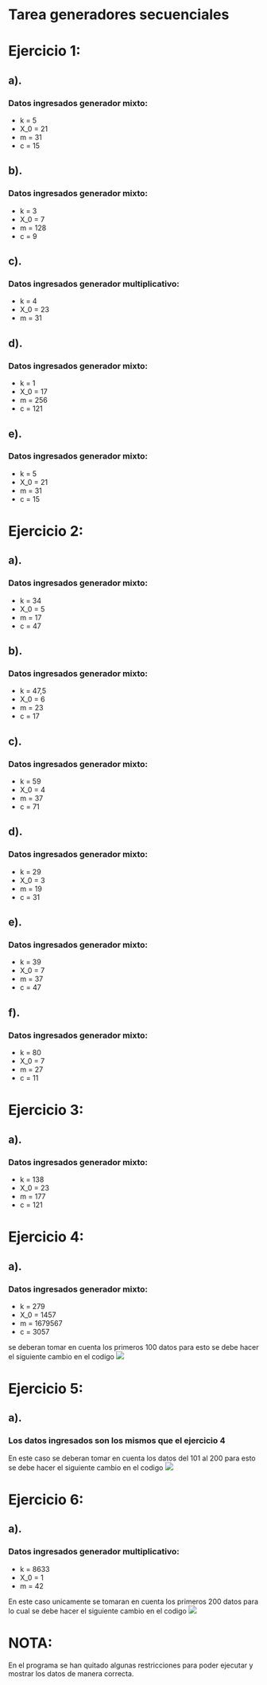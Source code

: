 # Tarea generadores secuenciales
# Ejercicio 1:
## a).
### Datos ingresados generador mixto:
* k = 5
* X_0 = 21
* m = 31
* c = 15

## b).
### Datos ingresados generador mixto:
* k = 3
* X_0 = 7
* m = 128
* c = 9

## c).
### Datos ingresados generador multiplicativo:
* k = 4
* X_0 = 23
* m = 31

## d).
### Datos ingresados generador mixto:
* k = 1
* X_0 = 17
* m = 256
* c = 121

## e).
### Datos ingresados generador mixto:
* k = 5
* X_0 = 21
* m = 31
* c = 15

# Ejercicio 2:
## a).
### Datos ingresados generador mixto:
* k = 34
* X_0 = 5
* m = 17
* c = 47

## b).
### Datos ingresados generador mixto:
* k = 47,5
* X_0 = 6
* m = 23
* c = 17

## c).
### Datos ingresados generador mixto:
* k = 59
* X_0 = 4
* m = 37
* c = 71 

## d).
### Datos ingresados generador mixto:
* k = 29
* X_0 = 3
* m = 19
* c = 31

## e).
### Datos ingresados generador mixto:
* k = 39
* X_0 = 7
* m = 37
* c = 47

## f).
### Datos ingresados generador mixto:
* k = 80
* X_0 = 7
* m = 27
* c = 11

# Ejercicio 3:
## a).
### Datos ingresados generador mixto:

* k = 138
* X_0 = 23
* m = 177
* c = 121

# Ejercicio 4:
## a).
### Datos ingresados generador mixto:
* k = 279
* X_0 = 1457
* m = 1679567
* c = 3057

se deberan tomar en cuenta los primeros 100 datos para esto se debe hacer el siguiente cambio en el codigo
<img src="limites4.png" />

# Ejercicio 5:
## a).
### Los datos ingresados son los mismos que el ejercicio 4

En este caso se deberan tomar en cuenta los datos del 101 al 200  para esto se debe hacer el siguiente cambio en el codigo
<img src="limites5.png" />

# Ejercicio 6:
## a).
### Datos ingresados generador multiplicativo:
* k = 8633
* X_0 = 1
* m = 42

En este caso unicamente se tomaran en cuenta los primeros 200 datos para lo cual se debe hacer el siguiente cambio en el codigo
<img src="limites6.png" />

# NOTA:
En el programa se han quitado algunas restricciones para poder ejecutar y mostrar los datos de manera correcta.
